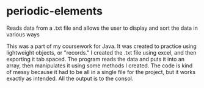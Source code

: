 # periodic-elements
Reads data from a .txt file and allows the user to display and sort the data in various ways

This was a part of my coursework for Java. It was created to practice using lightweight objects, or "records." I created the .txt file using excel, and then exporting it tab spaced. The program reads the data and puts it into an array, then manipulates it using some methods I created. The code is kind of messy because it had to be all in a single file for the project, but it works exactly as intended. All the output is to the consol.
